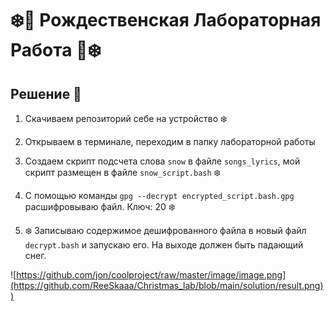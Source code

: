 # :snowflake::christmas_tree: Рождественская Лабораторная Работа  :gift::snowflake:

## Решение :gift:

1) Скачиваем репозиторий себе на устройство :snowflake: 

2) Открываем в терминале, переходим в папку лабораторной работы

3) Создаем скрипт подсчета слова ```snow``` в файле ```songs_lyrics```, мой скрипт размещен в файле ```snow_script.bash``` :snowflake:

4) С помощью команды ```gpg --decrypt encrypted_script.bash.gpg``` расшифровываю файл. Ключ: 20 :snowflake:

5) :snowflake: Записываю содержимое дешифрованного файла в новый файл ```decrypt.bash``` и запускаю его. На выходе должен быть падающий снег.

![https://github.com/jon/coolproject/raw/master/image/image.png](https://github.com/ReeSkaaa/Christmas_lab/blob/main/solution/result.png))


